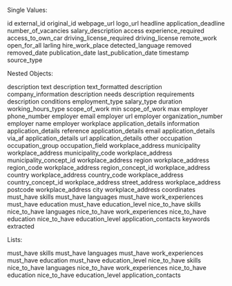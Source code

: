 Single Values:

id
external_id
original_id
webpage_url
logo_url
headline
application_deadline
number_of_vacancies
salary_description
access
experience_required
access_to_own_car
driving_license_required
driving_license
remote_work
open_for_all
larling
hire_work_place
detected_language
removed
removed_date
publication_date
last_publication_date
timestamp
source_type

Nested Objects:

description text
description text_formatted
description company_information
description needs
description requirements
description conditions
employment_type
salary_type
duration
working_hours_type
scope_of_work min
scope_of_work max
employer phone_number
employer email
employer url
employer organization_number
employer name
employer workplace
application_details information
application_details reference
application_details email
application_details via_af
application_details url
application_details other
occupation
occupation_group
occupation_field
workplace_address municipality
workplace_address municipality_code
workplace_address municipality_concept_id
workplace_address region
workplace_address region_code
workplace_address region_concept_id
workplace_address country
workplace_address country_code
workplace_address country_concept_id
workplace_address street_address
workplace_address postcode
workplace_address city
workplace_address coordinates
must_have skills
must_have languages
must_have work_experiences
must_have education
must_have education_level
nice_to_have skills
nice_to_have languages
nice_to_have work_experiences
nice_to_have education
nice_to_have education_level
application_contacts
keywords extracted

Lists:

must_have skills
must_have languages
must_have work_experiences
must_have education
must_have education_level
nice_to_have skills
nice_to_have languages
nice_to_have work_experiences
nice_to_have education
nice_to_have education_level
application_contacts
